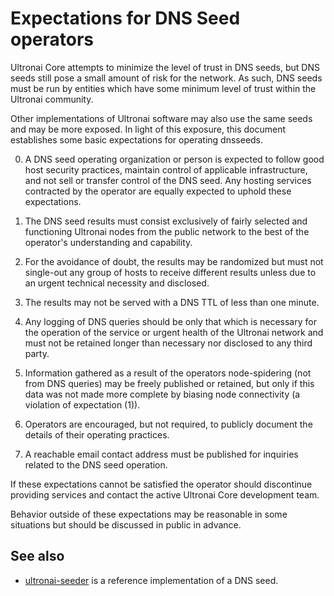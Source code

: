 Expectations for DNS Seed operators
====================================

Ultronai Core attempts to minimize the level of trust in DNS seeds,
but DNS seeds still pose a small amount of risk for the network.
As such, DNS seeds must be run by entities which have some minimum
level of trust within the Ultronai community.

Other implementations of Ultronai software may also use the same
seeds and may be more exposed. In light of this exposure, this
document establishes some basic expectations for operating dnsseeds.

0. A DNS seed operating organization or person is expected to follow good
host security practices, maintain control of applicable infrastructure,
and not sell or transfer control of the DNS seed. Any hosting services
contracted by the operator are equally expected to uphold these expectations.

1. The DNS seed results must consist exclusively of fairly selected and
functioning Ultronai nodes from the public network to the best of the
operator's understanding and capability.

2. For the avoidance of doubt, the results may be randomized but must not
single-out any group of hosts to receive different results unless due to an
urgent technical necessity and disclosed.

3. The results may not be served with a DNS TTL of less than one minute.

4. Any logging of DNS queries should be only that which is necessary
for the operation of the service or urgent health of the Ultronai
network and must not be retained longer than necessary nor disclosed
to any third party.

5. Information gathered as a result of the operators node-spidering
(not from DNS queries) may be freely published or retained, but only
if this data was not made more complete by biasing node connectivity
(a violation of expectation (1)).

6. Operators are encouraged, but not required, to publicly document the
details of their operating practices.

7. A reachable email contact address must be published for inquiries
related to the DNS seed operation.

If these expectations cannot be satisfied the operator should
discontinue providing services and contact the active Ultronai
Core development team.

Behavior outside of these expectations may be reasonable in some
situations but should be discussed in public in advance.

See also
----------
- [ultronai-seeder](https://github.com/nightlyultronai/ultronai-seeder) is a reference implementation of a DNS seed.
